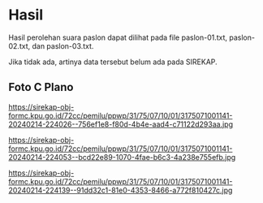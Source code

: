 # Hasil

Hasil perolehan suara paslon dapat dilihat pada file paslon-01.txt, paslon-02.txt, dan paslon-03.txt.

Jika tidak ada, artinya data tersebut belum ada pada SIREKAP.

## Foto C Plano

https://sirekap-obj-formc.kpu.go.id/72cc/pemilu/ppwp/31/75/07/10/01/3175071001141-20240214-224026--756ef1e8-f80d-4b4e-aad4-c71122d293aa.jpg

https://sirekap-obj-formc.kpu.go.id/72cc/pemilu/ppwp/31/75/07/10/01/3175071001141-20240214-224053--bcd22e89-1070-4fae-b6c3-4a238e755efb.jpg

https://sirekap-obj-formc.kpu.go.id/72cc/pemilu/ppwp/31/75/07/10/01/3175071001141-20240214-224139--91dd32c1-81e0-4353-8466-a772f810427c.jpg

